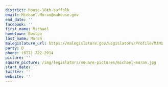 ```yaml
---
district: house-18th-suffolk
email: Michael.Moran@mahouse.gov
end_date: ''
facebook: ''
first_name: Michael
hometown: Boston
last_name: Moran
malegislature_url: https://malegislature.gov/Legislators/Profile/MJM1
party: D
phone: (617) 722-2014
picture: ''
square_picture: /img/legislators/square-pictures/michael-moran.jpg
start_date: ''
twitter: ''
website: ''
---
```


